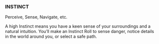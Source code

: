### INSTINCT

Perceive, Sense, Navigate, etc.

A high Instinct means you have a keen sense of your surroundings and a natural intuition. You’ll make an Instinct Roll to sense danger, notice details in the world around you, or select a safe path.  